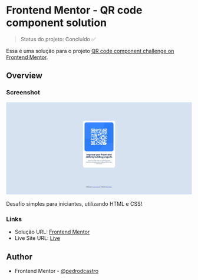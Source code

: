 # Frontend Mentor - QR code component solution

> Status do projeto: Concluído :white_check_mark:

Essa é uma solução para o projeto [QR code component challenge on Frontend Mentor](https://www.frontendmentor.io/challenges/qr-code-component-iux_sIO_H).

## Overview

### Screenshot

![](./images/screenshot-preview.png)

Desafio simples para iniciantes, utilizando HTML e CSS!

### Links

- Solução URL: [Frontend Mentor](https://www.frontendmentor.io/solutions/qr-code-component-JLpKwPe8az)
- Live Site URL: [Live](https://pedrodcastro.github.io/qr-code-component-main/)

## Author

- Frontend Mentor - [@pedrodcastro](https://www.frontendmentor.io/profile/pdaugz)
